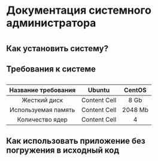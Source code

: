 <h1> Документация системного администратора <h1>
<h2> Как установить систему?<h2>
  
<h2> Требования к системе <h2>

|Название требования | Ubuntu  | CentOS |
|:-------------:| :-------------: | :-------------: |
|Жесткий диск| Content Cell  | 8 Gb  |
|Используемая память| Content Cell  | 2048 Mb  |
|Количество ядер| Content Cell  | 4 |



<h2> Как использовать приложение без погружения в исходный код
  
  
